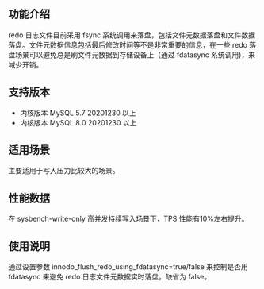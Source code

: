 ## 功能介绍
redo 日志文件目前采用 fsync 系统调用来落盘，包括文件元数据落盘和文件数据落盘。文件元数据信息包括最后修改时间等不是非常重要的信息，在一些 redo 落盘场景可以避免总是刷文件元数据到存储设备上（通过 fdatasync 系统调用)，来减少开销。

## 支持版本
- 内核版本 MySQL 5.7 20201230 以上
- 内核版本 MySQL 8.0 20201230 以上

## 适用场景
主要适用于写入压力比较大的场景。

## 性能数据
在 sysbench-write-only 高并发持续写入场景下，TPS 性能有10%左右提升。

## 使用说明
通过设置参数 innodb_flush_redo_using_fdatasync=true/false 来控制是否用 fdatasync 来避免 redo 日志文件元数据实时落盘。缺省为 false。
